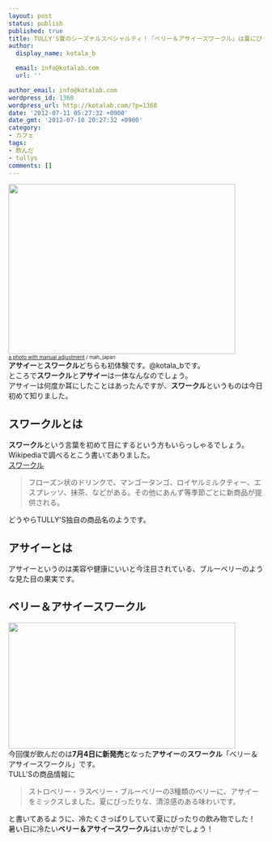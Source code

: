 ```yaml
---
layout: post
status: publish
published: true
title: TULLY'S夏のシーズナルスペシャルティ！『ベリー＆アサイースワークル』は夏にぴったりだった！
author:
  display_name: kotala_b

  email: info@kotalab.com
  url: ''

author_email: info@kotalab.com
wordpress_id: 1368
wordpress_url: http://kotalab.com/?p=1368
date: '2012-07-11 05:27:32 +0900'
date_gmt: '2012-07-10 20:27:32 +0900'
category:
- カフェ
tags:
- 飲んだ
- tullys
comments: []
---
```

<p><a href="http://kotalab.com/wp-content/uploads/tullys_120711.jpg" target="_blank"><img src="http://kotalab.com/wp-content/uploads/tullys_120711.jpg" alt="" title="tullys_120711" width="448" height="336" class="alignnone size-full wp-image-1369" /></a><br />
<span style="font-size:10px;"><a href="http://www.flickr.com/photos/mah_japan/2783868355/" target="_blank">a photo with manual adjustment</a> / mah_japan</span><br />
<strong>アサイー</strong>と<strong>スワークル</strong>どちらも初体験です。@kotala_bです。<br />
ところで<strong>スワークル</strong>と<strong>アサイー</strong>は一体なんなのでしょう。<br />
アサイーは何度か耳にしたことはあったんですが、<strong>スワークル</strong>というものは今日初めて知りました。<br />
<!--more--></p>
<h2>スワークルとは</h2>
<p><strong>スワークル</strong>という言葉を初めて目にするという方もいらっしゃるでしょう。<br />
Wikipediaで調べるとこう書いてありました。<br />
<a href="http://ja.wikipedia.org/wiki/%E3%82%BF%E3%83%AA%E3%83%BC%E3%82%BA%E3%82%B3%E3%83%BC%E3%83%92%E3%83%BC#.E3.83.89.E3.83.AA.E3.83.B3.E3.82.AF" title="スワークル" target="_blank">スワークル</a></p>
<blockquote><p>フローズン状のドリンクで、マンゴータンゴ、ロイヤルミルクティー、エスプレッソ、抹茶、などがある。その他にあんず等季節ごとに新商品が提供される。</p></blockquote>
<p>どうやらTULLY'S独自の商品名のようです。</p>
<h2>アサイーとは</h2>
<p>アサイーというのは美容や健康にいいと今注目されている、ブルーベリーのような見た目の果実です。</p>
<h2>ベリー＆アサイースワークル</h2>
<p><a href="http://kotalab.com/wp-content/uploads/tullys_120711_01.jpg" target="_blank"><img src="http://kotalab.com/wp-content/uploads/tullys_120711_01.jpg" alt="" title="tullys_120711_01" width="448" height="249" class="alignnone size-full wp-image-1371" /></a><br />
今回僕が飲んだのは<strong>7月4日に新発売</strong>となった<strong>アサイー</strong>の<strong>スワークル</strong>「ベリー＆アサイースワークル」です。<br />
TULL'Sの商品情報に</p>
<blockquote><p>ストロベリー・ラスベリー・ブルーベリーの3種類のベリーに、アサイーをミックスしました。夏にぴったりな、清涼感のある味わいです。</p></blockquote>
<p>と書いてあるように、冷たくさっぱりしていて夏にぴったりの飲み物でした！<br />
暑い日に冷たい<strong>ベリー＆アサイースワークル</strong>はいかがでしょう！</p>
